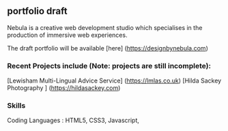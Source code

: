 
## portfolio draft

Nebula is a creative web development studio which specialises in the production of immersive web experiences.

The draft portfolio will be available [here] (https://designbynebula.com)

### Recent Projects include (Note: projects are still incomplete):
[Lewisham Multi-Lingual Advice Service] (https://lmlas.co.uk)
[Hilda Sackey Photography ] (https://hildasackey.com)


### Skills
Coding Languages : HTML5, CSS3, Javascript, 
